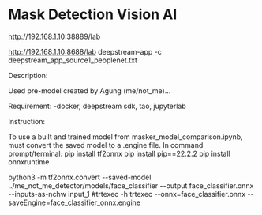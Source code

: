 # Mask Detection Vision AI 

http://192.168.1.10:38889/lab

http://192.168.1.10:8688/lab
deepstream-app -c deepstream_app_source1_peoplenet.txt

Description: 

Used pre-model created by Agung (me/not_me)... 

Requirement: 
-docker, deepstream sdk, tao, jupyterlab

Instruction: 



To use a built and trained model from masker_model_comparison.ipynb, must convert the saved model to a .engine file. In command prompt/terminal:
pip install tf2onnx
pip install pip==22.2.2
pip install onnxruntime

python3 -m tf2onnx.convert --saved-model ../me_not_me_detector/models/face_classifier --output face_classifier.onnx --inputs-as-nchw input_1
#trtexec -h
trtexec --onnx=face_classifier.onnx --saveEngine=face_classifier_onnx.engine


